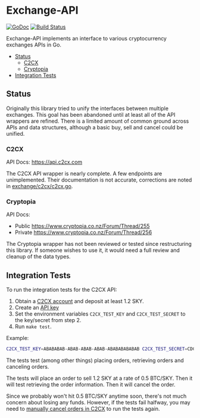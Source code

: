 # Exchange-API

[![GoDoc](https://godoc.org/github.com/skycoin/exchange-api?status.svg)](https://godoc.org/github.com/skycoin/exchange-api)
[![Build Status](https://travis-ci.com/skycoin/exchange-api.svg?branch=master)](https://travis-ci.com/skycoin/exchange-api)

Exchange-API implements an interface to various cryptocurrency exchanges APIs in Go.

<!-- MarkdownTOC autolink="true" bracket="round" depth="5" -->

- [Status](#status)
    - [C2CX](#c2cx)
    - [Cryptopia](#cryptopia)
- [Integration Tests](#integration-tests)

<!-- /MarkdownTOC -->

## Status

Originally this library tried to unify the interfaces between multiple exchanges.
This goal has been abandoned until at least all of the API wrappers are refined.
There is a limited amount of common ground across APIs and data structures,
although a basic buy, sell and cancel could be unified.

### C2CX

API Docs: https://api.c2cx.com

The C2CX API wrapper is nearly complete. A few endpoints are unimplemented.
Their documentation is not accurate, corrections are noted in [exchange/c2cx/c2cx.go](exchange/c2cx/c2cx.go).

### Cryptopia

API Docs:

* Public https://www.cryptopia.co.nz/Forum/Thread/255
* Private https://www.cryptopia.co.nz/Forum/Thread/256

The Cryptopia wrapper has not been reviewed or tested since restructuring this library.
If someone wishes to use it, it would need a full review and cleanup of the data types.


## Integration Tests

To run the integration tests for the C2CX API:
1. Obtain a [C2CX account](https://www.c2cx.com) and deposit at least 1.2 SKY.
2. Create an [API key](https://www.c2cx.com/in/myaccount/api)
3. Set the environment variables `C2CX_TEST_KEY` and `C2CX_TEST_SECRET` to the key/secret from step 2.
4. Run `make test`.

Example:

```sh
C2CX_TEST_KEY=ABABABAB-ABAB-ABAB-ABAB-ABABABABABAB C2CX_TEST_SECRET=CDCDCDCD-CDCD-CDCD-CDCD-CDCDCDCDCDCD make test
```

The tests test (among other things) placing orders, retrieving orders and canceling orders.

The tests will place an order to sell 1.2 SKY at a rate of 0.5 BTC/SKY. Then it will test retrieving the order information. Then it will cancel the order.

Since we probably won't hit 0.5 BTC/SKY anytime soon, there's not much concern about losing any funds.
However, if the tests fail halfway, you may need to [manually cancel orders in C2CX](https://www.c2cx.com/in/orders) to run the tests again.


